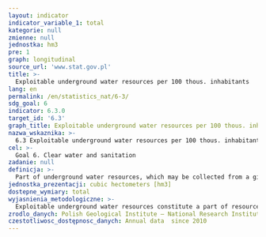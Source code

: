 ```yaml
---
layout: indicator
indicator_variable_1: total
kategorie: null
zmienne: null
jednostka: hm3
pre: 1
graph: longitudinal
source_url: 'www.stat.gov.pl'
title: >-
  Exploitable underground water resources per 100 thous. inhabitants
lang: en
permalink: /en/statistics_nat/6-3/
sdg_goal: 6
indicator: 6.3.0
target_id: '6.3'
graph_title: Exploitable underground water resources per 100 thous. inhabitants
nazwa_wskaznika: >-
  6.3 Exploitable underground water resources per 100 thous. inhabitants
cel: >-
  Goal 6. Clear water and sanitation
zadanie: null
definicja: >-
  Part of underground water resources, which may be collected from a given aquifer without disturbing the hydrogeological balance, in accordance with the principles of their conservation and technical conditions, per 100 thousand inhabitants.
jednostka_prezentacji: cubic hectometers [hm3]
dostepne_wymiary: total
wyjasnienia_metodologiczne: >-
  Exploitable underground water resources constitute a part of resources, which upon consideration of their protection and technical conditions may be extracted from a particular water–bearing level without interference with hydro–geological balance.
zrodlo_danych: Polish Geological Institute – National Research Institute / Statistics Poland
czestotliwosc_dostępnosc_danych: Annual data  since 2010
---
```

